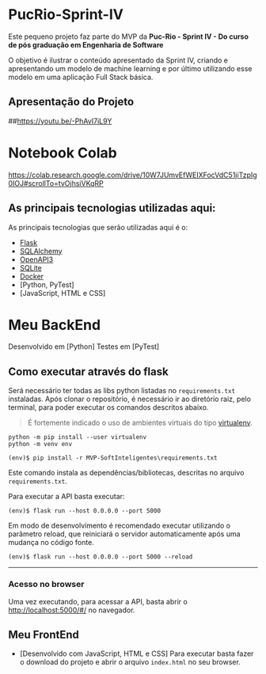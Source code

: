 # PucRio-Sprint-IV
Este pequeno projeto faz parte do MVP da **Puc-Rio - Sprint IV - Do curso de pós graduação em Engenharia de Software** 

O objetivo é ilustrar o conteúdo apresentado da Sprint IV, criando e apresentando um modelo de machine learning e por último utilizando esse modelo em uma aplicação Full Stack básica.

## Apresentação do Projeto
##https://youtu.be/-PhAvI7iL9Y


# Notebook Colab
https://colab.research.google.com/drive/10W7JUmvEfWEIXFocVdC51jiTzpIg0IOJ#scrollTo=tvOjhsiVKqRP


## As principais tecnologias utilizadas aqui:

As principais tecnologias que serão utilizadas aqui é o:
 - [Flask](https://flask.palletsprojects.com/en/2.3.x/)
 - [SQLAlchemy](https://www.sqlalchemy.org/)
 - [OpenAPI3](https://swagger.io/specification/)
 - [SQLite](https://www.sqlite.org/index.html)
 - [Docker](https://docs.docker.com)
 - [Python, PyTest]
 - [JavaScript, HTML e CSS]

# Meu BackEnd
Desenvolvido em [Python]
Testes em [PyTest]

## Como executar através do flask 
Será necessário ter todas as libs python listadas no `requirements.txt` instaladas.
Após clonar o repositório, é necessário ir ao diretório raiz, pelo terminal, para poder executar os comandos descritos abaixo.

> É fortemente indicado o uso de ambientes virtuais do tipo [virtualenv](https://virtualenv.pypa.io/en/latest/installation.html).

```
python -m pip install --user virtualenv
python -m venv env
```

```
(env)$ pip install -r MVP-SoftInteligentes\requirements.txt
```

Este comando instala as dependências/bibliotecas, descritas no arquivo `requirements.txt`.

Para executar a API  basta executar:

```
(env)$ flask run --host 0.0.0.0 --port 5000
```

Em modo de desenvolvimento é recomendado executar utilizando o parâmetro reload, que reiniciará o servidor
automaticamente após uma mudança no código fonte. 

```
(env)$ flask run --host 0.0.0.0 --port 5000 --reload
```

---
### Acesso no browser
Uma vez executando, para acessar a API, basta abrir o [http://localhost:5000/#/](http://localhost:5000/#/) no navegador.

## Meu FrontEnd
- [Desenvolvido com JavaScript, HTML e CSS]
Para executar basta fazer o download do projeto e abrir o arquivo `index.html` no seu browser.